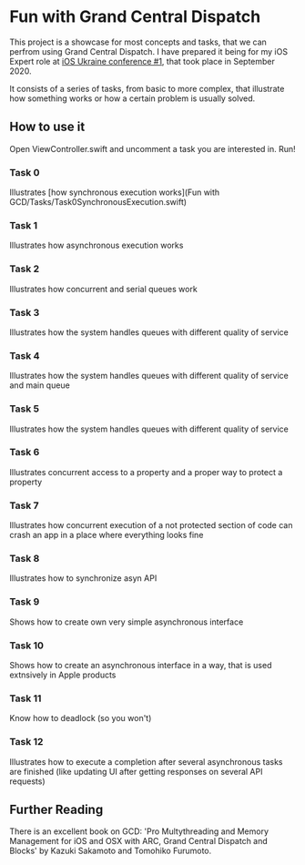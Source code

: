 #  Fun with Grand Central Dispatch

This project is a showcase for most concepts and tasks, that we can perfrom using Grand Central Dispatch. I have prepared it being for my iOS Expert role at [iOS Ukraine conference #1](https://www.facebook.com/events/316585402972291), that took place in September 2020.

It consists of a series of tasks, from basic to more complex, that illustrate how something works or how a certain problem is usually solved.

## How to use it
Open ViewController.swift and uncomment a task you are interested in. Run!

### Task 0
Illustrates [how synchronous execution works](Fun with GCD/Tasks/Task0SynchronousExecution.swift)

### Task 1
Illustrates how asynchronous execution works

### Task 2
Illustrates how concurrent and serial queues work

### Task 3
Illustrates how the system handles queues with different quality of service

### Task 4
Illustrates how the system handles queues with different quality of service and main queue

### Task 5
Illustrates how the system handles queues with different quality of service

### Task 6
Illustrates concurrent access to a property and a proper way to protect a property

### Task 7
Illustrates how concurrent execution of a not protected section of code can crash an app in a place where everything looks fine

### Task 8
Illustrates how to synchronize asyn API

### Task 9
Shows how to create own very simple asynchronous interface

### Task 10
Shows how to create an asynchronous interface in a way, that is used extnsively in Apple products

### Task 11
Know how to deadlock (so you won't)

### Task 12
Illustrates how to execute a completion after several asynchronous tasks are finished (like updating UI after getting responses on several API requests)

## Further Reading
There is an excellent book on GCD: 'Pro Multythreading and Memory Management for iOS and OSX with ARC, Grand Central Dispatch and Blocks' by Kazuki Sakamoto and Tomohiko Furumoto.
